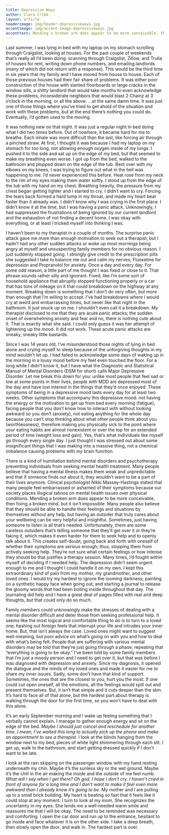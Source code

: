 ```yaml
---
title: Depressive Ways
author: Clara Cribb
layout: article
headerimage: img/header-depressiveways.jpg
accentimage: img/accent-image-depressiveways.jpg
accenttext: Mending a broken arm does appear to be more conceivable, then fixing a broken mind, but it isn’t impossible.
---
```

Last summer, I was lying in bed with my laptop on my stomach scrolling through Craigslist, looking at houses. For the past couple of weekends that’s really all I’d been doing: scanning through Craigslist, Zillow, and Trulia of houses for rent, writing down phone numbers, and emailing landlords (many of which did not return with a response). This would be the third time in six years that my family and I have moved from house to house. Each of those previous houses had their fair share of problems. It was either poor construction of the house with slanted floorboards or large cracks in the window sills, a shitty landlord that would take months to even acknowledge these problems, inconsiderate neighbors that would blast 2 Chainz at 3 o’clock in the morning, or all the above. . .at the same damn time. It was just one of those things where you’ve tried to get ahold of the situation and work with these problems, but at the end there’s nothing you could do. Eventually, I’d gotten used to the moving.

It was nothing new on that night. It was just a regular night in bed doing what I did two times before. Out of nowhere, it became hard for me to breathe. Each inhale was more difficult than the last, like forcing air through a pinched straw. At first, I thought it was because I had my laptop on my stomach for too long, not allowing enough oxygen inside of my lungs. I pushed it to the side and sat up on the edge of my bed, but that seemed to make my breathing even worse. I got up from the bed, walked to the bathroom and plopped down on the edge of the tub. Bent over with my elbows on my knees, I was trying to figure out what in the hell was happening to me. I’d never experienced this before. Heat rose from my neck to the rim of my eyes making them water softly. I stood up from the edge of the tub with my hand on my chest. Breathing heavily, the pressure from my chest began getting tighter and I started to cry. I didn’t want to cry. Forcing the tears back formed a hard lump in my throat, and made my heart beat faster than it already was. I didn’t know why I was crying in the first place. I didn’t know it at the time, but I was having a panic attack. Unknowingly, I had suppressed the frustrations of being ignored by our current landlord and the exhaustion of not finding a decent home. I was okay with everything, or at least I tricked myself into thinking I was.

I haven’t been to my therapist in a couple of months. The surprise panic attack gave me more than enough motivation to seek out a therapist, but I hadn’t had any other sudden attacks or woke up most mornings being angry at myself and unsuspecting family members for no obvious reason. I just suddenly stopped going. I strongly give credit to the prescription pills she suggested I take to balance me out and calm my nerves; Fluoxetine for depression and Propranolol for anxiety. Once a day and every day. For some odd reason, a little part of me thought I was fixed or close to it. That phrase sounds rather silly and ignorant. Fixed, like I’m some sort of household appliance that abruptly stopped functioning properly or a car that has tons of mileage on it that could breakdown on the highway at any moment. Breaking down is something that I don’t do very often, but more than enough that I’m willing to accept. I’ve had breakdowns where I would cry at weird and embarrassing times, but never like that night in the bathroom. It just snuck up on me. I shouldn’t even call it a breakdown. My therapist disclosed to me that they are acute panic attacks; the sudden onset of overwhelming anxiety and fear and no, there is nothing cute about it. That is exactly what she said. I could only guess it was her attempt of lightening up the mood. It did not work. These acute panic attacks are sneaky, sneaky little bastards.

Since I was 14 years old, I’ve misunderstood those nights of lying in bed alone and crying myself to sleep because of the unforgiving thoughts in my mind wouldn’t let up. I had failed to acknowledge some days of waking up in the morning in a lousy mood before my feet even touched the floor. For a long while I didn’t know it, but I have what the Diagnostic and Statistical Manual of Mental Disorders (DSM for short) calls Major Depressive Disorder. Let me break this down for you: unlike most people that feel sad or low at some points in their lives, people with MDD are depressed most of the day and have lost interest in the things that they’d once enjoyed. These symptoms of being in a depressive mood lasts every day for at least two weeks. Other symptoms that accompany this depressive mood: not having the energy or the motivation to get up from bed every morning (fatigue), facing people that you don’t know how to interact with without looking awkward so you don’t (anxiety), not eating anything for the whole day because you can’t stop thinking about what other people think about you (worthlessness), therefore making you physically sick to the point where your eating habits are almost nonexistent or over the top for an extended period of time (weight loss and gain). Yes, that’s what individuals like myself go through every single day. I just thought I was stressed out about some insignificant things that I was making into a massive thing, not a chemical imbalance causing problems with my brain function.

There is a kind of humiliation behind mental disorders and psychotherapy preventing individuals from seeking mental health treatment. Many people believe that having a mental illness makes them weak and unpredictable and that if someone finds out about it, they wouldn’t want to be a part of their lives anymore. Clinical psychologist Nikki Massey-Hastings stated that many people feel embarrassed or ashamed of their symptoms because our society places illogical taboos on mental health issues over physical conditions. Mending a broken arm does appear to be more conceivable, then fixing a broken mind, but it isn’t impossible. Many people also believe that they should be able to handle their feelings and situations by themselves without any help, but having an outsider that truly cares about your wellbeing can be very helpful and insightful. Sometimes, just having someone to listen is all that’s needed. Unfortunately, there are some careless outsiders that’s telling someone that they’ll get over it or they’re faking it, which makes it even harder for them to seek help and to openly talk about it. This creates self-doubt, going back and forth with oneself of whether their symptoms are serious enough; thus, stopping them from actively seeking help. They’re not sure what certain feelings or how intense they should be that justifies a therapy session. Many times, I’d fought within myself of deciding if I needed help. The depression didn’t seem urgent enough to me and I thought I could handle it on my own. I kept this extraordinary kind of pain from my mother, my grandmother, and other loved ones. I would try my hardest to ignore the looming darkness; painting on a synthetic happy face when going out, and starting a journal to release the gloomy words that had been boiling inside throughout that day. The journaling did help and I have a great deal of pages filled with real and deep thoughts, but that could only do so much.

Family members could unknowingly make the stresses of dealing with a mental disorder difficult and deter those from seeking professional help. It seems like the most logical and comfortable thing to do is to turn to a loved one, hashing out foreign feels that interrupt your life and intrudes your inner home. But, that isn’t always the case. Loved ones might want to suggest well-meaning, but poor advice on what’s going on with you and how to deal with what’s being felt. People that are suffering with various mental disorders may be told that they’re just going through a phase; repeating that “everything is going to be okay.” I’ve been told by some family members that I’m just a moody person and I need to get over it, but that was before I was diagnosed with depression and anxiety. Since my diagnosis, it opened the dialogue and the minds of my loved ones and made it easier for me to share my inner issues. Sadly, some don’t have that kind of support. Sometimes, the ones that are the closest to you, hurt you the most. If one could cut open oneself, all the emotions, all the feelings would spill out and present themselves. But, it isn’t that simple and it cuts deeper than the skin. It’s hard to face all of that alone, but the hardest part about therapy is walking through the door for the first time, so you won’t have to deal with this alone.

It’s an early September morning and I wake up feeling something that I verbally cannot explain. I manage to gather enough energy and sit on the edge of the bed. *Maybe I should just cancel and reschedule for another time. I mean, I’ve waited this long to actually pick up the phone and make an appointment to see a therapist.* I look at the blinds hanging from the window next to my bed; pieces of white light shimmering through each slit. I get up, walk to the bathroom, and start getting dressed quickly if I don’t want to be late.

I look at the rain skipping on the passenger window with my hand resting underneath my chin. Maybe it’s the sunless sky or the wet ground. Maybe it’s the chill in the air making the inside and the outside of me feel numb. *What will I say when I get there? Oh god, I hope I don’t cry. I haven’t cried in front of anyone for a long time and I don’t want to make it feel even more awkward than I already know it’s going to be.* My mother and I are pulling up to a small brick building. My heart is beating so fast that it feels like it could stop at any moment. I turn to look at my mom. She recognizes the uncertainty in my eyes. She lends me a well-needed warm smile and reassures me that I will be okay. The need to be reminded was necessary and comforting. I open the car door and run up to the entrance, hesitant to go inside and face whatever it is on the other side. I take a deep breath, then slowly open the door, and walk in. The hardest part is over.
